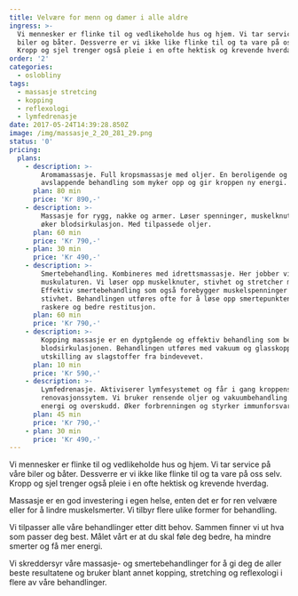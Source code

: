 ```yaml
---
title: Velvære for menn og damer i alle aldre
ingress: >-
  Vi mennesker er flinke til og vedlikeholde hus og hjem. Vi tar service på våre
  biler og båter. Dessverre er vi ikke like flinke til og ta vare på oss selv.
  Kropp og sjel trenger også pleie i en ofte hektisk og krevende hverdag.
order: '2'
categories:
  - oslobliny
tags:
  - massasje stretcing
  - kopping
  - reflexologi
  - lymfedrenasje
date: 2017-05-24T14:39:28.850Z
image: /img/massasje_2_20_281_29.png
status: '0'
pricing:
  plans:
    - description: >-
        Aromamassasje. Full kropsmassasje med oljer. En beroligende og
        avslappende behandling som myker opp og gir kroppen ny energi.
      plan: 80 min
      price: 'Kr 890,-'
    - description: >-
        Massasje for rygg, nakke og armer. Løser spenninger, muskelknuter og
        øker blodsirkulasjon. Med tilpassede oljer.
      plan: 60 min
      price: 'Kr 790,-'
    - plan: 30 min
      price: 'Kr 490,-'
    - description: >-
        Smertebehandling. Kombineres med idrettsmassasje. Her jobber vi dypere i
        muskulaturen. Vi løser opp muskelknuter, stivhet og stretcher musklene.
        Effektiv smertebehandling som også forebygger muskelspenninger og
        stivhet. Behandlingen utføres ofte for å løse opp smertepunktene. Gir en
        raskere og bedre restitusjon.
      plan: 60 min
      price: 'Kr 790,-'
    - description: >-
        Kopping massasje er en dyptgående og effektiv behandling som bedrer
        blodsirkulasjonen. Behandlingen utføres med vakuum og glasskopp. Gir økt
        utskilling av slagstoffer fra bindevevet. 
      plan: 10 min
      price: 'Kr 590,-'
    - description: >-
        Lymfedrenasje. Aktiviserer lymfesystemet og får i gang kroppens eget
        renovasjonssytem. Vi bruker rensende oljer og vakuumbehandling. Gir
        energi og overskudd. Øker forbrenningen og styrker immunforsvaret.
      plan: 45 min
      price: 'Kr 790,-'
    - plan: 30 min
      price: 'Kr 490,-'
---
```

Vi mennesker er flinke til og vedlikeholde hus og hjem. Vi tar service på våre biler og båter. Dessverre er vi ikke like flinke til og ta vare på oss selv. Kropp og sjel trenger også pleie i en ofte hektisk og krevende hverdag.

Massasje er en god investering i egen helse, enten det er for ren velvære eller for å lindre muskelsmerter. Vi tilbyr flere ulike former for behandling. 

Vi tilpasser alle våre behandlinger etter ditt behov. Sammen finner vi ut hva som passer deg best. Målet vårt er at du skal føle deg bedre, ha mindre smerter og få mer energi. 

Vi skreddersyr våre massasje- og smertebehandlinger for  å gi deg de aller beste resultatene og bruker blant annet kopping, stretching og reflexologi i flere av våre behandlinger.








